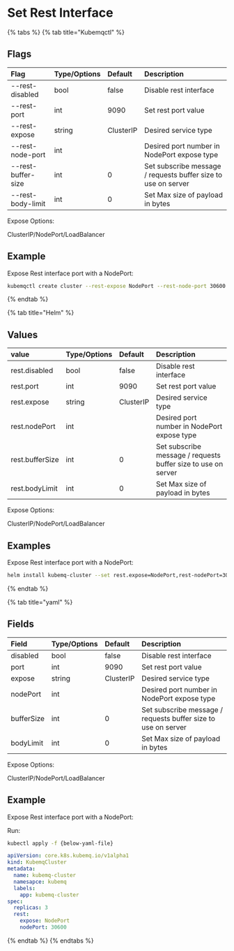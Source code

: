 # Set Rest Interface


{% tabs %}
{% tab title="Kubemqctl" %}
## Flags

| Flag | Type/Options | Default | Description |
| :--- | :--- | :--- | :--- |
| --rest-disabled | bool | false | Disable rest interface |
| --rest-port | int | 9090 | Set rest port value |
| --rest-expose | string | ClusterIP | Desired service type |
| --rest-node-port | int |  | Desired port number in NodePort expose type |
| --rest-buffer-size | int | 0 | Set subscribe message / requests buffer size to use on server |
| --rest-body-limit | int | 0 | Set Max size of payload in bytes |

Expose Options:

ClusterIP/NodePort/LoadBalancer

## Example

Expose Rest interface port with a NodePort:

```bash
kubemqctl create cluster --rest-expose NodePort --rest-node-port 30600
```
{% endtab %}

{% tab title="Helm" %}
## Values

| value | Type/Options | Default | Description |
| :--- | :--- | :--- | :--- |
| rest.disabled | bool | false | Disable rest interface |
| rest.port | int | 9090 | Set rest port value |
| rest.expose | string | ClusterIP | Desired service type |
| rest.nodePort | int |  | Desired port number in NodePort expose type |
| rest.bufferSize | int | 0 | Set subscribe message / requests buffer size to use on server |
| rest.bodyLimit | int | 0 | Set Max size of payload in bytes |

Expose Options:

ClusterIP/NodePort/LoadBalancer

## Examples

Expose Rest interface port with a NodePort:

```bash
helm install kubemq-cluster --set rest.expose=NodePort,rest-nodePort=30600  -n kubemq kubemq-charts/kubemq
```
{% endtab %}

{% tab title="yaml" %}
## Fields

| Field | Type/Options | Default | Description |
| :--- | :--- | :--- | :--- |
| disabled | bool | false | Disable rest interface |
| port | int | 9090 | Set rest port value |
| expose | string | ClusterIP | Desired service type |
| nodePort | int |  | Desired port number in NodePort expose type |
| bufferSize | int | 0 | Set subscribe message / requests buffer size to use on server |
| bodyLimit | int | 0 | Set Max size of payload in bytes |

Expose Options:

ClusterIP/NodePort/LoadBalancer

## Example

Expose Rest interface port with a NodePort:

Run:

```bash
kubectl apply -f {below-yaml-file}
```

```yaml
apiVersion: core.k8s.kubemq.io/v1alpha1
kind: KubemqCluster
metadata:
  name: kubemq-cluster
  namesapce: kubemq
  labels:
    app: kubemq-cluster
spec:
  replicas: 3
  rest:
    expose: NodePort
    nodePort: 30600
```
{% endtab %}
{% endtabs %}

